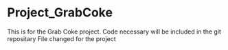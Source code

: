 # Project_GrabCoke
This is for the Grab Coke project.
Code necessary will be included in the git repositary
File changed for the project
